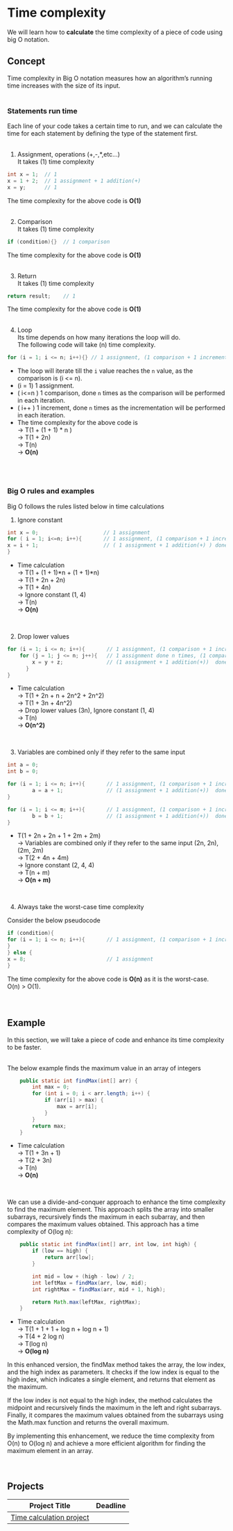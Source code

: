 # Time complexity

We will learn how to **calculate** the time complexity of a piece of code using big O notation.

## Concept     
Time complexity in Big O notation measures how an algorithm’s running time increases with the size of its input.   
<br/>
### Statements run time 
Each line of your code takes a certain time to run, and we can calculate the time for each statement by defining the type of the statement first.   
<br/>
1. Assignment, operations (+,-,*,etc...)   
It takes (1) time complexity   
     
```java
int x = 1;  // 1
x = 1 + 2;  // 1 assignment + 1 addition(+)
x = y;      // 1
```   
The time complexity for the above code is **O(1)**   
<br/>
   
2. Comparison   
It takes (1) time complexity
   
```java
if (condition){}  // 1 comparison
```
The time complexity for the above code is **O(1)**   
<br/>
    
3. Return   
It takes (1) time complexity  
```java   
return result;    // 1 
```
The time complexity for the above code is **O(1)**  
<br/>

4. Loop   
Its time depends on how many iterations the loop will do.   
The following code will take (n) time complexity.    
      
```java   
for (i = 1; i <= n; i++){} // 1 assignment, (1 comparison + 1 increment) done n times
```

- The loop will iterate till the `i` value reaches the `n` value, as the comparison is (i <= n).
- (i = 1) 1 assignment.
- ( i<=n ) 1 comparison, done `n` times as the comparison will be performed in each iteration.
- ( i++ )  1 increment, done `n` times as the incrementation will be performed in each iteration.
- The time complexity for the above code is   
-> T(1 + (1 + 1) * n )   
-> T(1 + 2n)   
-> T(n)   
-> **O(n)**   
<br/>
<br/>

### Big O rules and examples   
Big O follows the rules listed below in time calculations


1. Ignore constant

```java
int x = 0;                     // 1 assignment
for ( i = 1; i<=n; i++){       // 1 assignment, (1 comparison + 1 increment) done n times {( 1+(1+1)*n )}
x = i + 1;                     // ( 1 assignment + 1 addition(+) ) done n times           {( (1+1)*n )}
}
```
- Time calculation  
-> T(1 + (1 + 1)*n + (1 + 1)*n)   
-> T(1 + 2n + 2n)   
-> T(1 + 4n)   
-> Ignore constant (1, 4)      
-> T(n)     
-> **O(n)**
<br/>
   
2. Drop lower values   
   
```java
for (i = 1; i <= n; i++){       // 1 assignment, (1 comparison + 1 increment) done n times                          //{( 1+(1+1)*n )}
    for (j = 1; j <= n; j++){   // 1 assignment done n times, (1 comparison + 1 increment) done n * n times         //{( 1*n + (1+1)n*n )}
        x = y + z;              // (1 assignment + 1 addition(+))  done n * n times                                 //{( (1+1)n*n )} 
      }
}
```


- Time calculation  
-> T(1 + 2n + n + 2n^2 + 2n^2)   
-> T(1 + 3n + 4n^2)   
-> Drop lower values (3n), Ignore constant (1, 4)   
-> T(n)   
-> **O(n^2)**
<br/>
   
3. Variables are combined only if they refer to the same input   
   
```java
int a = 0;
int b = 0;

for (i = 1; i <= n; i++){       // 1 assignment, (1 comparison + 1 increment) done n times                          //{( 1+(1+1)*n )}
        a = a + 1;              // (1 assignment + 1 addition(+))  done n times                                     //{( {( 2n )} 
}

for (i = 1; i <= m; i++){       // 1 assignment, (1 comparison + 1 increment) done m times                          //{( 1+(1+1)*m )}
        b = b + 1;              // (1 assignment + 1 addition(+))  done m times                                     //{( {( 2m )} 
}
```
   
- T(1 + 2n + 2n + 1 + 2m + 2m)   
-> Variables are combined only if they refer to the same input (2n, 2n), (2m, 2m)       
-> T(2 + 4n + 4m)   
-> Ignore constant (2, 4, 4)   
-> T(n + m)    
-> **O(n + m)**
<br/>
   
4. Always take the worst-case time complexity      

Consider the below pseudocode      
```java  
if (condition){
for (i = 1; i <= n; i++){       // 1 assignment, (1 comparison + 1 increment) done n times    {( 1+(1+1)*n )} -> O(n)
}
} else {
x = 8;                          // 1 assignment                                                   {(1)}       -> O(1)
}
```

The time complexity for the above code is **O(n)** as it is the worst-case.   
O(n) > O(1).  
<br/>
<br/>



## Example   
In this section, we will take a piece of code and enhance its time complexity to be faster.   
<br/>


The below example finds the maximum value in an array of integers   
   
```java
    public static int findMax(int[] arr) {
        int max = 0;                                                                    // {( 1 )}
        for (int i = 0; i < arr.length; i++) {                                          // {( n )}
            if (arr[i] > max) {                                                         // {( n )}
                max = arr[i];                                                           // {( n )}
            }
        }
        return max;                                                                     // {( 1 )} 
    }

```

- Time calculation   
-> T(1 + 3n + 1)   
-> T(2 + 3n)   
-> T(n)   
-> **O(n)**     
<br/>

We can use a divide-and-conquer approach to enhance the time complexity to find the maximum element. This approach splits the array into smaller subarrays, recursively finds the maximum in each subarray, and then compares the maximum values obtained. This approach has a time complexity of O(log n):   
   
```java
    public static int findMax(int[] arr, int low, int high) {
        if (low == high) {                                                               // {( 1 )}
            return arr[low];                                                             // {( 1 )}
        }

        int mid = low + (high - low) / 2;                                                //  {( 1 )}
        int leftMax = findMax(arr, low, mid);                                            // {( Log n )}
        int rightMax = findMax(arr, mid + 1, high);                                      // {( Log n )}

        return Math.max(leftMax, rightMax);                                              //  {( 1 )}
    }
```

- Time calculation   
-> T(1 + 1 + 1 + log n + log n + 1)   
-> T(4 + 2 log n)   
-> T(log n)     
-> **O(log n)**

  
In this enhanced version, the findMax method takes the array, the low index, and the high index as parameters. It checks if the low index is equal to the high index, which indicates a single element, and returns that element as the maximum.

If the low index is not equal to the high index, the method calculates the midpoint and recursively finds the maximum in the left and right subarrays. Finally, it compares the maximum values obtained from the subarrays using the Math.max function and returns the overall maximum.

By implementing this enhancement, we reduce the time complexity from O(n) to O(log n) and achieve a more efficient algorithm for finding the maximum element in an array.


<br/>

## Projects

Project Title | Deadline |
|:-----------:|:-|
|[Time calculation project](https://github.com/SAFCSP-Team/time-complexity-project) || 




